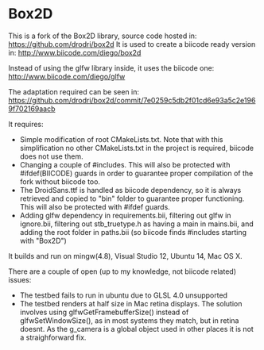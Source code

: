 # Box2D

This is a fork of the Box2D library, source code hosted in: https://github.com/drodri/box2d
It is used to create a biicode ready version in: http://www.biicode.com/diego/box2d

Instead of using the glfw library inside, it uses the biicode one: http://www.biicode.com/diego/glfw

The adaptation required can be seen in: https://github.com/drodri/box2d/commit/7e0259c5db2f01cd6e93a5c2e1969f702169aacb

It requires:
- Simple modification of root CMakeLists.txt. Note that with this simplification no other CMakeLists.txt in the project is required, biicode does not use them.
- Changing a couple of #includes. This will also be protected with #ifdef(BIICODE) guards in order to guarantee proper compilation of the fork without biicode too.
- The DroidSans.ttf is handled as biicode dependency, so it is always retrieved and copied to "bin" folder to guarantee proper functioning. This will also be protected with #ifdef guards.
- Adding glfw dependency in requirements.bii, filtering out glfw in ignore.bii, filtering out stb_truetype.h as having a main in mains.bii, and adding the root folder in paths.bii (so biicode finds #includes starting with "Box2D")

It builds and run on mingw(4.8), Visual Studio 12, Ubuntu 14, Mac OS X.

There are a couple of open (up to my knowledge, not biicode related) issues:
- The testbed fails to run in ubuntu due to GLSL 4.0 unsupported
- The testbed renders at half size in Mac retina displays. The solution involves using glfwGetFramebufferSize() instead of glfwSetWindowSize(), as in most systems they match, but in retina doesnt. As the g_camera is a global object used in other places it is not a straighforward fix.  
